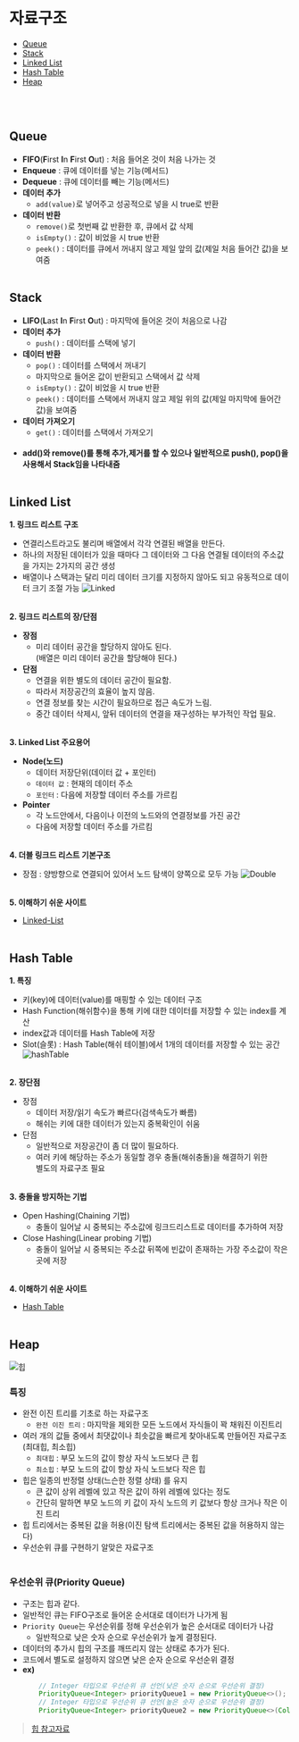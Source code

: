 # 자료구조
- [Queue](#queue)
- [Stack](#stack)
- [Linked List](#linked-list)
- [Hash Table](#hash-table)
- [Heap](#heap)

</br></br>




## Queue
- **FIFO**(**F**irst **I**n **F**irst **O**ut) : 처음 들어온 것이 처음 나가는 것
- **Enqueue** : 큐에 데이터를 넣는 기능(메서드)
- **Dequeue** : 큐에 데이터를 빼는 기능(메서드)
- **데이터 추가**
    - `add(value)`로 넣어주고 성공적으로 넣을 시 true로 반환
- **데이터 반환**
    - `remove()`로 첫번째 값 반환한 후, 큐에서 값 삭제
    - `isEmpty()` : 값이 비었을 시 true 반환
    - `peek()` : 데이터를 큐에서 꺼내지 않고 제일 앞의 값(제일 처음 들어간 값)을 보여줌
    </br></br>
## Stack
- **LIFO**(**L**ast **I**n **F**irst **O**ut) : 마지막에 들어온 것이 처음으로 나감
- **데이터 추가**
    - `push()` : 데이터를 스택에 넣기
- **데이터 반환**
    - `pop()` : 데이터를 스택에서 꺼내기
    - 마지막으로 들어온 값이 반환되고 스택에서 값 삭제
    - `isEmpty()` : 값이 비었을 시 true 반환
    - `peek()` : 데이터를 스택에서 꺼내지 않고 제일 위의 값(제일 마지막에 들어간 값)을 보여줌
- **데이터 가져오기**
    - `get()` : 데이터를 스택에서 가져오기
    </br></br>
- **add()와 remove()를 통해 추가,제거를 할 수 있으나 일반적으로 push(), pop()을 사용해서 Stack임을 나타내줌**
</br></br>

## Linked List

**1. 링크드 리스트 구조**
- 연결리스트라고도 불리며 배열에서 각각 연결된 배열을 만든다.
- 하나의 저장된 데이터가 있을 때마다 그 데이터와 그 다음 연결될 데이터의 주소값을 가지는 2가지의 공간 생성
- 배열이나 스택과는 달리 미리 데이터 크기를 지정하지 않아도 되고 유동적으로 데이터 크기 조절 가능
    ![Linked](https://user-images.githubusercontent.com/84119178/150490396-f8e6eb57-d2ee-4ba2-915e-bb64c086dfe9.jpg)
</br></br>

**2. 링크드 리스트의 장/단점**
- **장점**
    - 미리 데이터 공간을 할당하지 않아도 된다.</br>
    (배열은 미리 데이터 공간을 할당해야 된다.)
- **단점**
    - 연결을 위한 별도의 데이터 공간이 필요함.
    - 따라서 저장공간의 효율이 높지 않음.
    - 연결 정보를 찾는 시간이 필요하므로 접근 속도가 느림.
    - 중간 데이터 삭제시, 앞뒤 데이터의 연결을 재구성하는 부가적인 작업 필요.
</br></br>

**3. Linked List 주요용어**
- **Node(노드)**
    - 데이터 저장단위(데이터 값 + 포인터)
    - `데이터 값` : 현재의 데이터 주소
    - `포인터` : 다음에 저장할 데이터 주소를 가르킴
- **Pointer**
    - 각 노드안에서, 다음이나 이전의 노드와의 연결정보를 가진 공간
    - 다음에 저장할 데이터 주소를 가르킴
    </br></br>

**4. 더블 링크드 리스트 기본구조**
- 장점 : 양방향으로 연결되어 있어서 노드 탐색이 양쪽으로 모두 가능
![Double](https://user-images.githubusercontent.com/84119178/150499181-2c91dcb5-14ee-483b-9cba-b01222378fdb.jpg)
</br></br>

**5. 이해하기 쉬운 사이트**
- [Linked-List](https://visualgo.net/en/list)
</br></br>

## Hash Table
**1. 특징**
- 키(key)에 데이터(value)를 매핑할 수 있는 데이터 구조
- Hash Function(해쉬함수)을 통해 키에 대한 데이터를 저장할 수 있는 index를 계산
- index값과 데이터를 Hash Table에 저장
- Slot(슬롯) : Hash Table(해쉬 테이블)에서 1개의 데이터를 저장할 수 있는 공간
![hashTable](https://user-images.githubusercontent.com/84119178/151089962-d1549105-ea7a-45c4-9dd5-b1eb0a7c2563.jpg)
</br></br>

**2. 장단점**
- 장점
    - 데이터 저장/읽기 속도가 빠르다(검색속도가 빠름)
    - 해쉬는 키에 대한 데이터가 있는지 중복확인이 쉬움
- 단점
    - 일반적으로 저장공간이 좀 더 많이 필요하다.
    - 여러 키에 해당하는 주소가 동일할 경우 충돌(해쉬충돌)을 해결하기 위한</br> 별도의 자료구조 필요
</br></br>

**3. 충돌을 방지하는 기법**
- Open Hashing(Chaining 기법)
    - 충돌이 일어날 시 중복되는 주소값에 링크드리스트로 데이터를 추가하여 저장
- Close Hashing(Linear probing 기법)
    - 충돌이 일어날 시 중복되는 주소값 뒤쪽에 빈값이 존재하는 가장 주소값이 작은 곳에 저장
    </br></br>

**4. 이해하기 쉬운 사이트**
- [Hash Table](https://visualgo.net/en/hashtable)
</br></br>


## Heap
![힙](https://user-images.githubusercontent.com/84119178/160041049-854e7228-f953-416b-96ab-ddea8896706f.png)

### **특징**
- 완전 이진 트리를 기초로 하는 자료구조
    - `완전 이진 트리` : 마지막을 제외한 모든 노드에서 자식들이 꽉 채워진 이진트리
- 여러 개의 값들 중에서 최댓값이나 최솟값을 빠르게 찾아내도록 만들어진 자료구조(최대힙, 최소힙)
    - `최대힙` : 부모 노드의 값이 항상 자식 노드보다 큰 힙
    - `최소힙` : 부모 노드의 값이 항상 자식 노드보다 작은 힙
- 힙은 일종의 반정렬 상태(느슨한 정렬 상태) 를 유지
    - 큰 값이 상위 레벨에 있고 작은 값이 하위 레벨에 있다는 정도
    - 간단히 말하면 부모 노드의 키 값이 자식 노드의 키 값보다 항상 크거나 작은 이진 트리
- 힙 트리에서는 중복된 값을 허용(이진 탐색 트리에서는 중복된 값을 허용하지 않는다)
- 우선순위 큐를 구현하기 알맞은 자료구조
</br></br>

### **우선순위 큐(Priority Queue)**
- 구조는 힙과 같다.
- 일반적인 큐는 FIFO구조로 들어온 순서대로 데이터가 나가게 됨
- `Priority Queue`는 우선순위를 정해 우선순위가 높은 순서대로 데이터가 나감
    - 일반적으로 낮은 숫자 순으로 우선순위가 높게 결정된다.
- 데이터의 추가시 힙의 구조를 깨뜨리지 않는 상태로 추가가 된다.
- 코드에서 별도로 설정하지 않으면 낮은 순자 순으로 우선순위 결정
- **ex)**
    ```java
        // Integer 타입으로 우선순위 큐 선언(낮은 숫자 순으로 우선순위 결정) 
        PriorityQueue<Integer> priorityQueue1 = new PriorityQueue<>(); 
        // Integer 타입으로 우선순위 큐 선언(높은 숫자 순으로 우선순위 결정) 
        PriorityQueue<Integer> priorityQueue2 = new PriorityQueue<>(Collections.reverseOrder());
    ```
> [힙 참고자료](https://gmlwjd9405.github.io/2018/05/10/data-structure-heap.html)

</br></br>
